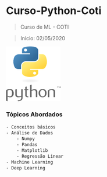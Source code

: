 # Curso-Python-Coti
 > Curso de ML - COTI

 > Início: 02/05/2020

<img src="python-logo.png" height="150" width="150">

### Tópicos Abordados
    - Conceitos básicos
	- Análise de Dados
        - Numpy
        - Pandas
        - Matplotlib
        - Regressão Linear
	- Machine Learning
	- Deep Learning
	


